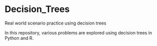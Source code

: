 # Decision_Trees
Real world scenario practice using decision trees 

In this repository, various problems are explored using decision trees in Python and R.
